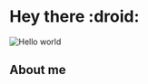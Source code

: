 # Hey there :droid:

<img src="https://raw.githubusercontent.com/philandrews100/philandrews100/master/resources/banner.png" alt="Hello world">


## About me
